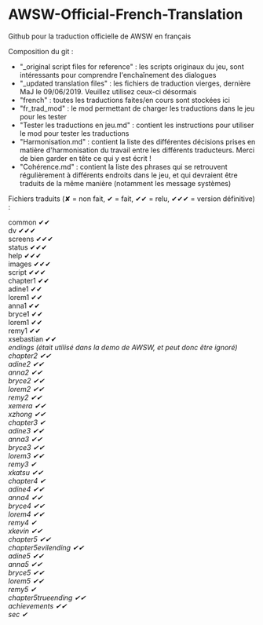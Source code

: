 # AWSW-Official-French-Translation
Github pour la traduction officielle de AWSW en français

Composition du git :<br/>
- "_original script files for reference" : les scripts originaux du jeu, sont intéressants pour comprendre l'enchaînement des dialogues
- "_updated translation files" : les fichiers de traduction vierges, dernière MaJ le 09/06/2019. Veuillez utilisez ceux-ci désormais
- "french" : toutes les traductions faites/en cours sont stockées ici
- "fr_trad_mod" : le mod permettant de charger les traductions dans le jeu pour les tester
- "Tester les traductions en jeu.md" : contient les instructions pour utiliser le mod pour tester les traductions
- "Harmonisation.md" : contient la liste des différentes décisions prises en matière d'harmonisation du travail entre les différents traducteurs. Merci de bien garder en tête ce qui y est écrit !
- "Cohérence.md" : contient la liste des phrases qui se retrouvent régulièrement à différents endroits dans le jeu, et qui devraient être traduits de la même manière (notamment les message systèmes)

Fichiers traduits (✘ = non fait, ✔ = fait, ✔✔ = relu, ✔✔✔ = version définitive) :

common ✔✔<br/>
dv ✔✔✔<br/>
screens ✔✔✔<br/>
status ✔✔✔<br/>
help ✔✔✔<br/>
images ✔✔✔<br/>
script ✔✔✔<br/>
chapter1 ✔✔<br/>
adine1 ✔✔<br/>
lorem1 ✔✔<br/>
anna1 ✔✔<br/>
bryce1 ✔✔<br/>
lorem1 ✔✔<br/>
remy1 ✔✔<br/>
xsebastian ✔✔<br/>
<i>endings (était utilisé dans la demo de AWSW, et peut donc être ignoré)<i/><br/>
chapter2 ✔✔<br/>
adine2 ✔✔<br/>
anna2 ✔✔<br/>
bryce2 ✔✔<br/>
lorem2 ✔✔<br/>
remy2 ✔✔<br/>
xemera ✔✔<br/>
xzhong ✔✔<br/>
chapter3 ✔<br/>
adine3 ✔✔<br/>
anna3 ✔✔<br/>
bryce3 ✔✔<br/>
lorem3 ✔✔<br/>
remy3 ✔<br/>
xkatsu ✔✔<br/>
chapter4 ✔<br/>
adine4 ✔✔<br/>
anna4 ✔✔<br/>
bryce4 ✔✔<br/>
lorem4 ✔✔<br/>
remy4 ✔<br/>
xkevin ✔✔<br/>
chapter5 ✔✔<br/>
chapter5evilending ✔✔<br/>
adine5 ✔✔<br/>
anna5 ✔✔<br/>
bryce5 ✔✔<br/>
lorem5 ✔✔<br/>
remy5 ✔<br/>
chapter5trueending ✔✔<br/>
achievements ✔✔<br/>
sec ✔<br/>
